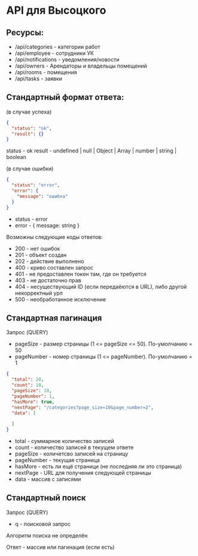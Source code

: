 ﻿# API для Высоцкого

## Ресурсы:
- /api/categories - категории работ
- /api/employee - сотрудники УК
- /api/notifications - уведомления/новости
- /api/owners - Арендаторы и владельцы помещений
- /api/rooms - помещения
- /api/tasks - заявки

## Стандартный формат ответа:
(в случае успеха)
```json
{
  "status": "ok",
  "result": {}
}
```
status - ok
result - undefined | null | Object | Array | number | string | boolean

(в случае ошибки)
```json
{
  "status": "error",
  "error": {
    "message": "ошибка"
  }
}
```
- status - error
- error - { message: string }

Возможны следующие коды ответов:
- 200 - нет ошибок
- 201 - объект создан
- 202 - действие выполнено
- 400 - криво составлен запрос
- 401 - не предоставлен токен там, где он требуется 
- 403 - не достаточно прав
- 404 - несуществующий ID (если передаёются в URL), либо другой некорректный урл
- 500 - необработанное исключение

## Стандартная пагинация
Запрос (QUERY)
- pageSize - размер страницы (1 <= pageSize <= 50). По-умолчанию = 50
- pageNumber - номер страницы (1 <= pageNumber). По-умолчанию = 1
```json
{
  "total": 20,
  "count": 10,
  "pageSize": 10,
  "pageNumber": 1,
  "hasMore": true,
  "nextPage": "/categories?page_size=10&page_number=2",
  "data": [
    
  ]
}
```
- total - суммарное количество записей
- count - количество записей в текущем ответе
- pageSize - количетсво записей на страницу
- pageNumber - текущая страница
- hasMore - есть ли ещё страници (не последняя ли это страница)
- nextPage - URL для получения следующей страницы
- data - массив с записями

## Стандартный поиск
Запрос (QUERY)
- q - поисковой запрос

Алгоритм поиска не определён

Ответ - массив или пагинация (если есть)
